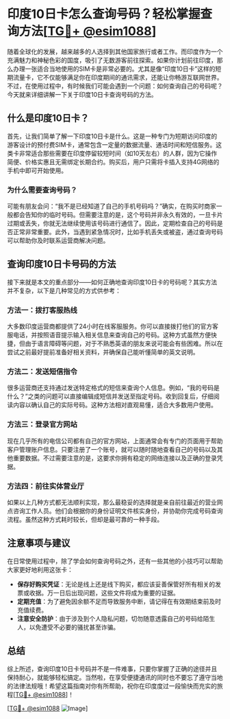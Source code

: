 # 印度10日卡怎么查询号码？轻松掌握查询方法[[TG💪+ @esim1088](https://t.me/s/esim1088)]

随着全球化的发展，越来越多的人选择到其他国家旅行或者工作。而印度作为一个充满魅力和神秘色彩的国度，吸引了无数游客前往探索。如果你计划前往印度，那么办理一张适合当地使用的SIM卡是非常必要的。尤其是像“印度10日卡”这样的短期流量卡，它不仅能够满足你在印度期间的通讯需求，还能让你畅游互联网世界。不过，在使用过程中，有时候我们可能会遇到一个问题：如何查询自己的号码呢？今天就来详细讲解一下关于印度10日卡查询号码的方法。

## 什么是印度10日卡？

首先，让我们简单了解一下印度10日卡是什么。这是一种专门为短期访问印度的游客设计的预付费SIM卡，通常包含一定量的数据流量、通话时间和短信服务。这类卡非常适合那些需要在印度停留较短时间（如10天左右）的人群，因为它操作简便、价格实惠且无需绑定长期合约。购买后，用户只需将卡插入支持4G网络的手机中即可开始使用。

### 为什么需要查询号码？

可能有朋友会问：“我不是已经知道了自己的手机号码吗？”确实，在购买时商家一般都会告知你的临时号码。但需要注意的是，这个号码并非永久有效的，一旦卡片过期或丢失，你就无法继续使用该号码进行通信了。因此，定期检查自己的号码是否正常非常重要。此外，当遇到紧急情况时，比如手机丢失或被盗，通过查询号码可以帮助你及时联系运营商解决问题。

## 查询印度10日卡号码的方法

接下来就是本文的重点部分——如何正确地查询印度10日卡的号码呢？其实方法并不复杂，以下是几种常见的方式供参考：

### 方法一：拨打客服热线

大多数印度运营商都提供了24小时在线客服服务。你可以直接拨打他们的官方客服电话，并按照语音提示输入相关信息来查询自己的号码。这种方式虽然方便快捷，但由于语言障碍等问题，对于不熟悉英语的朋友来说可能会有些困难。所以在尝试之前最好提前准备好相关资料，并确保自己能听懂简单的英文说明。

### 方法二：发送短信指令

很多运营商还支持通过发送特定格式的短信来查询个人信息。例如，“我的号码是什么？”之类的问题可以直接编辑成短信并发送至指定号码。收到回复后，仔细阅读内容以确认自己的实际号码。这种方法相对直观易懂，适合大多数用户使用。

### 方法三：登录官方网站

现在几乎所有的电信公司都有自己的官方网站，上面通常会有专门的页面用于帮助客户管理账户信息。只要注册了一个账号，就可以随时随地查看自己的号码以及其他重要数据。不过需要注意的是，这要求你拥有稳定的网络连接以及正确的登录凭据。

### 方法四：前往实体营业厅

如果以上几种方式都无法顺利实现，那么最稳妥的选择就是亲自前往最近的营业网点咨询工作人员。他们会根据你的身份证明文件核实身份，并协助你完成号码查询流程。虽然这种方式耗时较长，但却是最可靠的一种手段。

## 注意事项与建议

在日常使用过程中，除了学会如何查询号码之外，还有一些其他的小技巧可以帮助大家更好地利用这张卡：

- **保存好购买凭证**：无论是线上还是线下购买，都应该妥善保管好所有相关的发票或收据。万一日后出现问题，这些文件将成为重要的证据。
- **定期充值**：为了避免因余额不足而导致服务中断，请记得在有效期结束前及时充值续费。
- **注意安全防护**：由于涉及到个人隐私问题，切勿随意透露自己的号码给陌生人，以免遭受不必要的骚扰甚至诈骗。

## 总结

综上所述，查询印度10日卡号码并不是一件难事，只要你掌握了正确的途径并且保持耐心，就能够轻松搞定。当然啦，在享受便捷通讯的同时也不要忘了遵守当地的法律法规哦！希望这篇指南对你有所帮助，祝你在印度度过一段愉快而充实的旅程[[TG💪+ @esim1088](https://t.me/s/esim1088)]！

[[TG💪+ @esim1088](https://t.me/s/esim1088) ![Image](https://i.postimg.cc/4NQfJmqS/Snipaste-2025-05-13-00-14-12.png)]